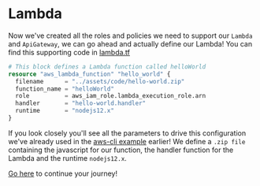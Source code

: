 # Lambda

Now we've created all the roles and policies we need to support our `Lambda` and `ApiGateway`, we can go ahead and actually define our Lambda! You can find this supporting code in [lambda.tf](./assets/lambda.tf)

```terraform
# This block defines a Lambda function called helloWorld
resource "aws_lambda_function" "hello_world" {
  filename      = "../assets/code/hello-world.zip"
  function_name = "helloWorld"
  role          = aws_iam_role.lambda_execution_role.arn
  handler       = "hello-world.handler"
  runtime       = "nodejs12.x"
}
```

If you look closely you'll see all the parameters to drive this configuration we've already used in the [aws-cli example](../02-aws-cli) earlier! We define a `.zip file` containing the javascript for our function, the handler function for the Lambda and the runtime `nodejs12.x`.

[Go here](./04-apigateway.md) to continue your journey!
